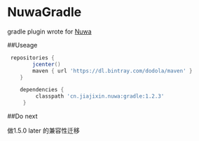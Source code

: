 # NuwaGradle
gradle plugin wrote for [Nuwa](https://github.com/jasonross/Nuwa)


##Useage

```groovy
 repositories {
        jcenter()
        maven { url 'https://dl.bintray.com/dodola/maven' }
    }

    dependencies {
         classpath 'cn.jiajixin.nuwa:gradle:1.2.3'
     }
```


##Do next

做1.5.0 later 的兼容性迁移